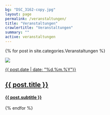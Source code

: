 ```yaml
---
bg: "DSC_3162-copy.jpg"
layout: page
permalink: /veranstaltungen/
title: "Veranstaltungen"
crawlertitle: "Veranstaltungen"
summary: ""
active: veranstaltungen
---
```


{% for post in site.categories.Veranstaltungen %}
  <article class="veranstaltungen-page">
  	<img src="../assets/images/thumbnails/{{ post.bg }}" />
  	<a href="{{ post.url | relative_url }}">
	  	 <p class="post-meta">{{ post.date | date: "%d.%m.%Y"}}</p>
	    <h2>{{ post.title }}</h2>
	    <h4>{{ post.subtitle }}</h4>
    </a>
  </article>
{% endfor %}